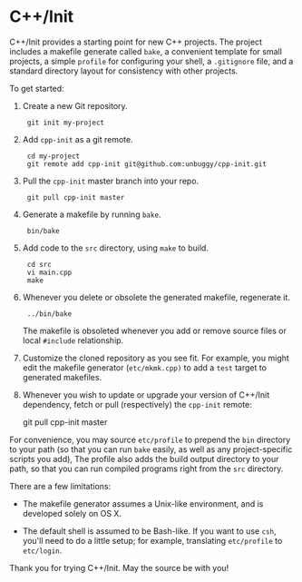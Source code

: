 # C++/Init

C++/Init provides a starting point for new C++ projects.  The project includes a makefile generate called `bake`, a convenient template for small projects, a simple `profile` for configuring your shell, a `.gitignore` file, and a standard directory layout for consistency with other projects.

To get started:

1. Create a new Git repository.

        git init my-project

2. Add `cpp-init` as a git remote.

        cd my-project
        git remote add cpp-init git@github.com:unbuggy/cpp-init.git

3. Pull the `cpp-init` master branch into your repo.

        git pull cpp-init master

4. Generate a makefile by running `bake`.

        bin/bake

5. Add code to the `src` directory, using `make` to build.

        cd src
        vi main.cpp
        make

6. Whenever you delete or obsolete the generated makefile, regenerate it.

        ../bin/bake

   The makefile is obsoleted whenever you add or remove source files or local `#include` relationship.

7. Customize the cloned repository as you see fit.  For example, you might edit the makefile generator (`etc/mkmk.cpp)` to add a `test` target to generated makefiles.

8. Whenever you wish to update or upgrade your version of C++/Init dependency, fetch or pull (respectively) the `cpp-init` remote:

    git pull cpp-init master

For convenience, you may source `etc/profile` to prepend the `bin` directory to your path (so that you can run `bake` easily, as well as any project-specific scripts you add), The profile also adds the build output directory to your path, so that you can run compiled programs right from the `src` directory.

There are a few limitations:

* The makefile generator assumes a Unix-like environment, and is developed solely on OS X.

* The default shell is assumed to be Bash-like.  If you want to use `csh`, you'll need to do a little setup; for example, translating `etc/profile` to `etc/login`.

Thank you for trying C++/Init.  May the source be with you!
